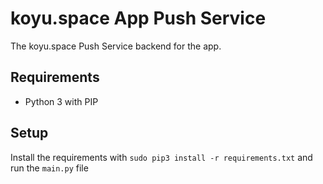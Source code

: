 # koyu.space App Push Service

The koyu.space Push Service backend for the app.

## Requirements

- Python 3 with PIP

## Setup

Install the requirements with `sudo pip3 install -r requirements.txt` and run the `main.py` file